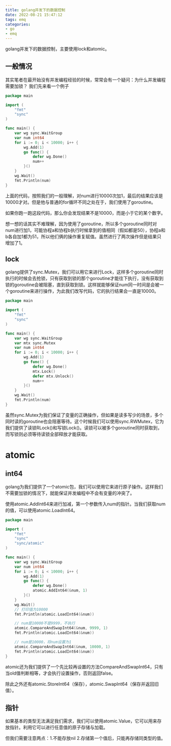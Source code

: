 ```yaml
---
title: golang并发下的数据控制
date: 2022-08-21 15:47:12
tags: emq
categories: 
- go
- emq
---
```


golang并发下的数据控制，主要使用lock和atomic。

<!-- more -->

## 一般情况
其实笔者在最开始没有并发编程经验的时候，常常会有一个疑问：为什么并发编程需要加锁？
我们先来看一个例子
``` go
package main

import (
	"fmt"
	"sync"
)

func main() {
	var wg sync.WaitGroup
	var num int64
	for i := 0; i < 10000; i++ {
		wg.Add(1)
		go func() {
			defer wg.Done()
			num++
		}()
	}
	wg.Wait()
	fmt.Println(num)
}
```
上面的代码，按照我们的一般理解，对num进行10000次加1，最后的结果应该是10000才对。但是他与普通的for循环不同之处在于，我们使用了goroutine。

如果你跑一跑这段代码，那么你会发现结果不是10000，而是小于它的某个数字。

想一想的话其实不难理解，因为使用了goroutine，所以多个goroutine同时对num进行加1，可能协程a和协程b执行时候拿到的值相同（假如都是50），协程a和b各自加1都为51，所以他们俩的操作重复赋值。虽然进行了两次操作但是结果只增加了1。

## lock
golang提供了sync.Mutex，我们可以用它来进行Lock，这样多个goroutine同时执行的时候会去抢锁，只有获取到锁的那个goroutine才能往下执行，没有获取到锁的goroutine会被阻塞，直到获取到锁。这样就能够保证num同一时间是会被一个goroutine来进行操作，为此我们改写代码，它的执行结果会一直是10000。
``` go
package main

import (
	"fmt"
	"sync"
)

func main() {
	var wg sync.WaitGroup
	var mtx sync.Mutex
	var num int64
	for i := 0; i < 10000; i++ {
		wg.Add(1)
		go func() {
			defer wg.Done()
			mtx.Lock()
			defer mtx.Unlock()
			num++
		}()
	}
	wg.Wait()
	fmt.Println(num)
}
```
虽然sync.Mutex为我们保证了变量的正确操作，但如果是读多写少的场景，多个同时读的goroutine也会阻塞等待。这个时候我们可以使用sync.RWMutex，它为我们提供了读锁RLock()和写锁Lock()。读锁可以被多个goroutine同时获取到，而写锁则必须等待读锁全部释放才能获取。

# atomic
## int64
golang为我们提供了一个atomic包，我们可以使用它来进行原子操作。这样我们不需要加锁的情况下，就能保证并发编程中不会有变量的冲突了。

使用atomic.AddInt64来进行加减，第一个参数传入num的指针。当我们获取num的值，可以使用atomic.LoadInt64。

``` go
package main

import (
	"fmt"
	"sync"
	"sync/atomic"
)

func main() {
	var wg sync.WaitGroup
	var num int64
	for i := 0; i < 10000; i++ {
		wg.Add(1)
		go func() {
			defer wg.Done()
			atomic.AddInt64(&num, 1)
		}()
	}
	wg.Wait()
	// 打印值为10000
	fmt.Println(atomic.LoadInt64(&num))

	// num是10000不是9999，不执行
	atomic.CompareAndSwapInt64(&num, 9999, 1)
	fmt.Println(atomic.LoadInt64(&num))

	// num是10000，将num设置为1
	atomic.CompareAndSwapInt64(&num, 10000, 1)
	fmt.Println(atomic.LoadInt64(&num))
}
```
atomic还为我们提供了一个先比较再设置的方法CompareAndSwapInt64，只有当old值判断相等，才会执行设置操作，否则返回false。

除此之外还有atomic.StoreInt64（保存），atomic.SwapInt64（保存并返回旧值）。

## 指针
如果基本的类型无法满足我们需求，我们可以使用atomic.Value，它可以用来存放指针。利用它可以进行任意值的原子存储与加载。

但我们需要注意两点：1.不能存放nil 2.存储第一个值后，只能再存储同类型的值。